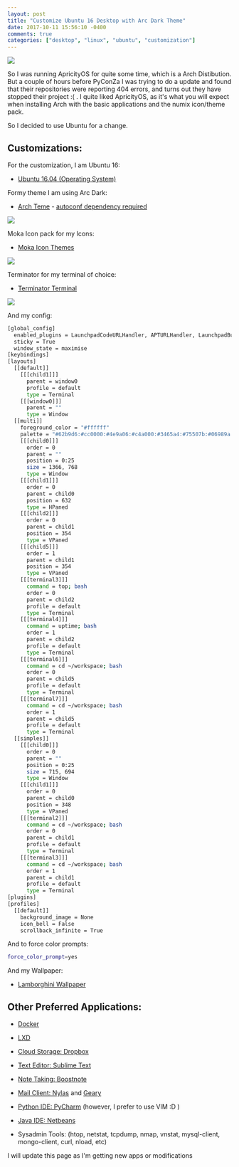 ```yaml
---
layout: post
title: "Customize Ubuntu 16 Desktop with Arc Dark Theme"
date: 2017-10-11 15:56:10 -0400
comments: true
categories: ["desktop", "linux", "ubuntu", "customization"] 
---
```


![](https://i.snag.gy/g1ryLn.jpg)

So I was running ApricityOS for quite some time, which is a Arch Distibution. But a couple of hours before PyConZa I was trying to do a update and found that their repositories were reporting 404 errors, and turns out they have stopped their project :( . I quite liked ApricityOS, as it's what you will expect when installing Arch with the basic applications and the numix icon/theme pack.

So I decided to use Ubuntu for a change.

## Customizations:

For the customization, I am Ubuntu 16:

- [Ubuntu 16.04 (Operating System)](https://www.ubuntu.com/download/desktop)

Formy theme I am using Arc Dark:

- [Arch Teme](https://github.com/horst3180/arc-theme) - [autoconf dependency required](https://askubuntu.com/questions/265471/autoreconf-not-found-error-during-making-qemu-1-4-0/490839)

![](https://i.snag.gy/u5fP4w.jpg)

Moka Icon pack for my Icons:

- [Moka Icon Themes](https://snwh.org/moka/download)

![](https://i.snag.gy/3JPi9W.jpg?nocache=1507753731895)

Terminator for my terminal of choice:

- [Terminator Terminal](http://www.linuxandubuntu.com/home/10-best-linux-terminals-for-ubuntu-and-fedora)

![](https://i.snag.gy/xqgXMc.jpg)

And my config:

```bash ~/.config/terminator/config 
[global_config]
  enabled_plugins = LaunchpadCodeURLHandler, APTURLHandler, LaunchpadBugURLHandler
  sticky = True
  window_state = maximise
[keybindings]
[layouts]
  [[default]]
    [[[child1]]]
      parent = window0
      profile = default
      type = Terminal
    [[[window0]]]
      parent = ""
      type = Window
  [[multi]]
    foreground_color = "#ffffff"
    palette = "#62b9d6:#cc0000:#4e9a06:#c4a000:#3465a4:#75507b:#06989a:#d3d7cf:#77c529:#ef2929:#8ae234:#fce94f:#729fcf:#ad7fa8:#34e2e2:#eeeeec"
    [[[child0]]]
      order = 0
      parent = ""
      position = 0:25
      size = 1366, 768
      type = Window
    [[[child1]]]
      order = 0
      parent = child0
      position = 632
      type = HPaned
    [[[child2]]]
      order = 0
      parent = child1
      position = 354
      type = VPaned
    [[[child5]]]
      order = 1
      parent = child1
      position = 354
      type = VPaned
    [[[terminal3]]]
      command = top; bash
      order = 0
      parent = child2
      profile = default
      type = Terminal
    [[[terminal4]]]
      command = uptime; bash
      order = 1
      parent = child2
      profile = default
      type = Terminal
    [[[terminal6]]]
      command = cd ~/workspace; bash
      order = 0
      parent = child5
      profile = default
      type = Terminal
    [[[terminal7]]]
      command = cd ~/workspace; bash
      order = 1
      parent = child5
      profile = default
      type = Terminal
  [[simples]]
    [[[child0]]]
      order = 0
      parent = ""
      position = 0:25
      size = 715, 694
      type = Window
    [[[child1]]]
      order = 0
      parent = child0
      position = 348
      type = VPaned
    [[[terminal2]]]
      command = cd ~/workspace; bash
      order = 0
      parent = child1
      profile = default
      type = Terminal
    [[[terminal3]]]
      command = cd ~/workspace; bash
      order = 1
      parent = child1
      profile = default
      type = Terminal
[plugins]
[profiles]
  [[default]]
    background_image = None
    icon_bell = False
    scrollback_infinite = True
```

And to force color prompts:

```bash ~/.bashrc
force_color_prompt=yes
```

And my Wallpaper:

- [Lamborghini Wallpaper](https://www.pixelstalk.net/wp-content/uploads/2016/03/Black-lamborghini-wallpaper-HD.jpg)

## Other Preferred Applications:

- [Docker](https://www.docker.com/docker-ubuntu)
- [LXD](https://linuxcontainers.org/lxd/getting-started-cli/)
- [Cloud Storage: Dropbox](https://www.dropbox.com/)
- [Text Editor: Sublime Text](https://www.sublimetext.com/)
- [Note Taking: Boostnote](https://boostnote.io/)
- [Mail Client: Nylas](https://www.nylas.com/nylas-mail/) and [Geary](https://wiki.gnome.org/Apps/Geary)
- [Python IDE: PyCharm](https://www.jetbrains.com/pycharm/) (however, I prefer to use VIM :D )
- [Java IDE: Netbeans](https://netbeans.org/)

- Sysadmin Tools: (htop, netstat, tcpdump, nmap, vnstat, mysql-client, mongo-client, curl, nload, etc)

I will update this page as I'm getting new apps or modifications
